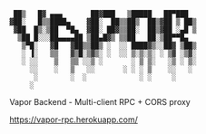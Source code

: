 ```
 ██▒   █▓ ▄▄▄       ██▓███   ▒█████   ██▀███
▓██░   █▒▒████▄    ▓██░  ██▒▒██▒  ██▒▓██ ▒ ██▒
 ▓██  █▒░▒██  ▀█▄  ▓██░ ██▓▒▒██░  ██▒▓██ ░▄█ ▒
  ▒██ █░░░██▄▄▄▄██ ▒██▄█▓▒ ▒▒██   ██░▒██▀▀█▄
   ▒▀█░   ▓█   ▓██▒▒██▒ ░  ░░ ████▓▒░░██▓ ▒██▒
   ░ ▐░   ▒▒   ▓▒█░▒▓▒░ ░  ░░ ▒░▒░▒░ ░ ▒▓ ░▒▓░
   ░ ░░    ▒   ▒▒ ░░▒ ░       ░ ▒ ▒░   ░▒ ░ ▒░
     ░░    ░   ▒   ░░       ░ ░ ░ ▒    ░░   ░
      ░        ░  ░             ░ ░     ░
     ░
```

Vapor Backend - Multi-client RPC + CORS proxy

https://vapor-rpc.herokuapp.com/